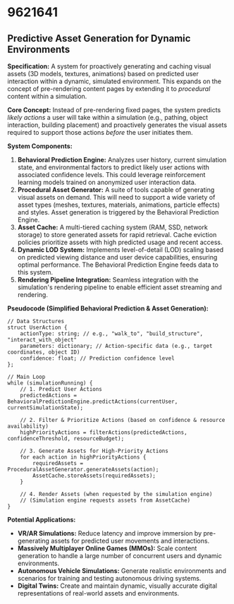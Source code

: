 # 9621641

## Predictive Asset Generation for Dynamic Environments

**Specification:** A system for proactively generating and caching visual assets (3D models, textures, animations) based on predicted user interaction within a dynamic, simulated environment. This expands on the concept of pre-rendering content pages by extending it to *procedural* content within a simulation.

**Core Concept:**  Instead of pre-rendering fixed pages, the system predicts *likely actions* a user will take within a simulation (e.g., pathing, object interaction, building placement) and proactively generates the visual assets required to support those actions *before* the user initiates them.

**System Components:**

1.  **Behavioral Prediction Engine:** Analyzes user history, current simulation state, and environmental factors to predict likely user actions with associated confidence levels.  This could leverage reinforcement learning models trained on anonymized user interaction data.
2.  **Procedural Asset Generator:**  A suite of tools capable of generating visual assets on demand. This will need to support a wide variety of asset types (meshes, textures, materials, animations, particle effects) and styles.  Asset generation is triggered by the Behavioral Prediction Engine.
3.  **Asset Cache:** A multi-tiered caching system (RAM, SSD, network storage) to store generated assets for rapid retrieval. Cache eviction policies prioritize assets with high predicted usage and recent access.
4.  **Dynamic LOD System:** Implements level-of-detail (LOD) scaling based on predicted viewing distance and user device capabilities, ensuring optimal performance.  The Behavioral Prediction Engine feeds data to this system.
5.  **Rendering Pipeline Integration:**  Seamless integration with the simulation's rendering pipeline to enable efficient asset streaming and rendering.

**Pseudocode (Simplified Behavioral Prediction & Asset Generation):**

```
// Data Structures
struct UserAction {
    actionType: string; // e.g., "walk_to", "build_structure", "interact_with_object"
    parameters: dictionary; // Action-specific data (e.g., target coordinates, object ID)
    confidence: float; // Prediction confidence level
};

// Main Loop
while (simulationRunning) {
    // 1. Predict User Actions
    predictedActions = BehavioralPredictionEngine.predictActions(currentUser, currentSimulationState);

    // 2. Filter & Prioritize Actions (based on confidence & resource availability)
    highPriorityActions = filterActions(predictedActions, confidenceThreshold, resourceBudget);

    // 3. Generate Assets for High-Priority Actions
    for each action in highPriorityActions {
        requiredAssets = ProceduralAssetGenerator.generateAssets(action);
        AssetCache.storeAssets(requiredAssets);
    }

    // 4. Render Assets (when requested by the simulation engine)
    // (Simulation engine requests assets from AssetCache)
}
```

**Potential Applications:**

*   **VR/AR Simulations:**  Reduce latency and improve immersion by pre-generating assets for predicted user movements and interactions.
*   **Massively Multiplayer Online Games (MMOs):**  Scale content generation to handle a large number of concurrent users and dynamic environments.
*   **Autonomous Vehicle Simulations:**  Generate realistic environments and scenarios for training and testing autonomous driving systems.
*   **Digital Twins:** Create and maintain dynamic, visually accurate digital representations of real-world assets and environments.